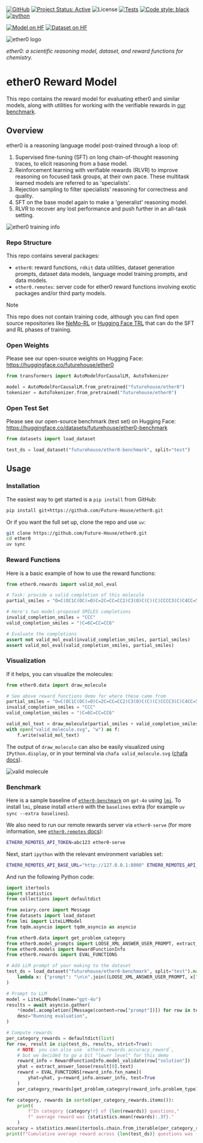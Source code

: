 [![GitHub](https://img.shields.io/badge/github-%23121011.svg?style=for-the-badge&logo=github&logoColor=white)](https://github.com/Future-House/ether0)
[![Project Status: Active](https://www.repostatus.org/badges/latest/active.svg)](https://www.repostatus.org/#active)
![License](https://img.shields.io/badge/License-Apache_2.0-blue.svg)
[![Tests](https://github.com/Future-House/ether0/actions/workflows/lint-test.yaml/badge.svg)](https://github.com/Future-House/ether0/actions)
<a href="https://github.com/psf/black"><img alt="Code style: black" src="https://img.shields.io/badge/code%20style-black-000000.svg"></a>
[![python](https://img.shields.io/badge/python-3.11+-blue?style=flat&logo=python&logoColor=white)](https://www.python.org)

[![Model on HF](https://huggingface.co/datasets/huggingface/badges/resolve/main/model-on-hf-md-dark.svg)](https://huggingface.co/futurehouse/ether0)
[![Dataset on HF](https://huggingface.co/datasets/huggingface/badges/resolve/main/dataset-on-hf-md-dark.svg)](https://huggingface.co/datasets/futurehouse/ether0-benchmark)

![ether0 logo](docs/assets/ether0_logo.svg)

_ether0: a scientific reasoning model, dataset, and reward functions for chemistry._

# ether0 Reward Model

This repo contains the reward model for evaluating ether0 and similar models, along with utilities for working with the verifiable rewards in [our benchmark](https://huggingface.co/datasets/futurehouse/ether0).

## Overview

ether0 is a reasoning language model post-trained through a loop of:

1. Supervised fine-tuning (SFT) on long chain-of-thought reasoning traces,
   to elicit reasoning from a base model.
2. Reinforcement learning with verifiable rewards (RLVR)
   to improve reasoning on focused task groups, at their own pace.
   These multitask learned models are referred to as 'specialists'.
3. Rejection sampling to filter specialists' reasoning
   for correctness and quality.
4. SFT on the base model again to make a 'generalist' reasoning model.
5. RLVR to recover any lost performance and push further in an all-task setting.

![ether0 training info](docs/assets/training_info.png)

### Repo Structure

This repo contains several packages:

- `ether0`: reward functions, `rdkit` data utilities,
  dataset generation prompts, dataset data models,
  language model training prompts, and data models.
- `ether0.remotes`: server code for ether0 reward functions involving
  exotic packages and/or third party models.

> [!NOTE]
> This repo does not contain training code,
> although you can find open source repositories like [NeMo-RL](https://github.com/NVIDIA/NeMo-RL)
> or [Hugging Face TRL](https://github.com/huggingface/trl)
> that can do the SFT and RL phases of training.

### Open Weights

Please see our open-source weights on Hugging Face: https://huggingface.co/futurehouse/ether0

```python
from transformers import AutoModelForCausalLM, AutoTokenizer

model = AutoModelForCausalLM.from_pretrained("futurehouse/ether0")
tokenizer = AutoTokenizer.from_pretrained("futurehouse/ether0")
```

### Open Test Set

Please see our open-source benchmark (test set) on Hugging Face: https://huggingface.co/datasets/futurehouse/ether0-benchmark

```python
from datasets import load_dataset

test_ds = load_dataset("futurehouse/ether0-benchmark", split="test")
```

## Usage

### Installation

The easiest way to get started is a `pip install` from GitHub:

```bash
pip install git+https://github.com/Future-House/ether0.git
```

Or if you want the full set up, clone the repo and use `uv`:

```bash
git clone https://github.com/Future-House/ether0.git
cd ether0
uv sync
```

### Reward Functions

Here is a basic example of how to use the reward functions:

```python
from ether0.rewards import valid_mol_eval

# Task: provide a valid completion of this molecule
partial_smiles = "O=C(OC1C(OC(=O)C=2C=CC=CC2)C3(O)C(C)(C)CCCC3(C)C4CC=5OC=CC5C(C)C14"

# Here's two model-proposed SMILES completions
invalid_completion_smiles = "CCC"
valid_completion_smiles = ")C=6C=CC=CC6"

# Evaluate the completions
assert not valid_mol_eval(invalid_completion_smiles, partial_smiles)
assert valid_mol_eval(valid_completion_smiles, partial_smiles)
```

### Visualization

If it helps, you can visualize the molecules:

```python
from ether0.data import draw_molecule

# See above reward functions demo for where these came from
partial_smiles = "O=C(OC1C(OC(=O)C=2C=CC=CC2)C3(O)C(C)(C)CCCC3(C)C4CC=5OC=CC5C(C)C14"
invalid_completion_smiles = "CCC"
valid_completion_smiles = ")C=6C=CC=CC6"

valid_mol_text = draw_molecule(partial_smiles + valid_completion_smiles)
with open("valid_molecule.svg", "w") as f:
    f.write(valid_mol_text)
```

The output of `draw_molecule` can also be easily visualized using `IPython.display`,
or in your terminal via `chafa valid_molecule.svg`
([chafa docs](https://hpjansson.org/chafa/)).

![valid molecule](docs/assets/valid_molecule.svg)

### Benchmark

Here is a sample baseline of
[`ether0-benchmark`](https://huggingface.co/datasets/futurehouse/ether0-benchmark)
on `gpt-4o` using [`lmi`](https://github.com/Future-House/ldp/tree/main/packages/lmi).
To install `lmi`, please install `ether0` with the `baselines` extra
(for example `uv sync --extra baselines`).

We also need to run our remote rewards server via `ether0-serve`
(for more information, see [`ether0.remotes` docs](packages/remotes/README.md)):

```bash
ETHER0_REMOTES_API_TOKEN=abc123 ether0-serve
```

Next, start `ipython` with the relevant environment variables set:

```bash
ETHER0_REMOTES_API_BASE_URL="http://127.0.0.1:8000" ETHER0_REMOTES_API_TOKEN=abc123 ipython
```

And run the following Python code:

```python
import itertools
import statistics
from collections import defaultdict

from aviary.core import Message
from datasets import load_dataset
from lmi import LiteLLMModel
from tqdm.asyncio import tqdm_asyncio as asyncio

from ether0.data import get_problem_category
from ether0.model_prompts import LOOSE_XML_ANSWER_USER_PROMPT, extract_answer_loose
from ether0.models import RewardFunctionInfo
from ether0.rewards import EVAL_FUNCTIONS

# Add LLM prompt of your making to the dataset
test_ds = load_dataset("futurehouse/ether0-benchmark", split="test").map(
    lambda x: {"prompt": "\n\n".join((LOOSE_XML_ANSWER_USER_PROMPT, x["problem"]))}
)

# Prompt to LLM
model = LiteLLMModel(name="gpt-4o")
results = await asyncio.gather(
    *(model.acompletion([Message(content=row["prompt"])]) for row in test_ds),
    desc="Running evaluation",
)

# Compute rewards
per_category_rewards = defaultdict(list)
for row, result in zip(test_ds, results, strict=True):
    # NOTE: you can also use `ether0.rewards.accuracy_reward`,
    # but we decided to go a bit "lower level" for this demo
    reward_info = RewardFunctionInfo.model_validate(row["solution"])
    yhat = extract_answer_loose(result[0].text)
    reward = EVAL_FUNCTIONS[reward_info.fxn_name](
        yhat=yhat, y=reward_info.answer_info, test=True
    )
    per_category_rewards[get_problem_category(reward_info.problem_type)].append(reward)

for category, rewards in sorted(per_category_rewards.items()):
    print(
        f"In category {category!r} of {len(rewards)} questions,"
        f" average reward was {statistics.mean(rewards):.3f}."
    )
accuracy = statistics.mean(itertools.chain.from_iterable(per_category_rewards.values()))
print(f"Cumulative average reward across {len(test_ds)} questions was {accuracy:.3f}.")
```
